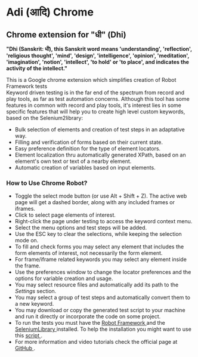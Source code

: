 # Adi (आदि) Chrome
## Chrome extension for "धी" (Dhi)

__"Dhi (Sanskrit: धी), this Sanskrit word means 'understanding', 'reflection', 'religious thought', 'mind', 'design', 'intelligence', 'opinion', 'meditation', 'imagination', 'notion', 'intellect', 'to hold' or 'to place', and indicates the activity of the intellect."__  

This is a Google chrome extension which simplifies creation of Robot Framework tests 
                <br>Keyword driven testing is in the far end of the spectrum from record and play tools, as far as test automation
                concerns. Although this tool has some features in common with record and play tools, it's interest lies in
                some specific features that will help you to create high level custom keywords, based on the Selenium2library:
                <ul>
                    <li>Bulk selection of elements and creation of test steps in an adaptative way.</li>
                    <li>Filling and verification of forms based on their current state.</li>
                    <li>Easy preference definition for the type of element locators.</li>
                    <li>Element localization thru automatically generated XPath, based on an element's own text or text of a
                        nearby element.</li>
                    <li>Automatic creation of variables based on input elements.</li>
                </ul>
                <h3>How to Use Chrome Robot?</h3>
                <ul>
                    <li>Toggle the select mode button (or use Alt + Shift + Z). The active web page will get a dashed border, along
                        with any included frames or iframes.</li>
                    <li>Click to select page elements of interest.</li>
                    <li>Right-click the page under testing to access the keyword context menu.</li>
                    <li>Select the menu options and test steps will be added.</li>
                    <li>Use the ESC key to clear the selections, while keeping the selection mode on.</li>
                    <li>To fill and check forms you may select any element that includes the form elements of interest, not necessarily
                        the form element.</li>
                    <li>For frame/iframe related keywords you may select any element inside the frame.</li>
                    <li>Use the preferences window to change the locator preferences and the options for variable creation and
                        usage.
                    </li>
                    <li>You may select resource files and automatically add its path to the *Settings* section.</li>
                    <li>You may select a group of test steps and automatically convert them to a new keyword.</li>
                    <li>You may download or copy the generated test script to your machine and run it directly or incorporate
                        the code on some project.</li>
                    <li>To run the tests you must have the
                        <a href='http://robotframework.org/robotframework/latest/RobotFrameworkUserGuide.html#installation-instructions' target='_blank'>
                            <u>Robot Framework</u>
                        </a> and the
                        <a href='https://github.com/rtomac/robotframework-selenium2library#installation' target='_blank'>
                            <u>SeleniumLibrary</u>
                        </a> installed. To help the installation you might want to use this
                        <a href='http://joao-carloto.github.io/RF_Install_Script/' target='_blank'>
                            <u>script</u>
                        </a>.</li>
                    <li>For more information and video tutorials check the official page at
                        <a href='https://github.com/joao-carloto/ChromeRobot' target='_blank'>
                            <u>GitHub</u>
                        </a>.</li>
                </ul>